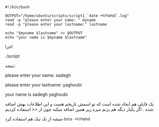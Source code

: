 ```script
#!/bin/bash

OUTPUT="/home/ubuntu/scripts/script1_`date +%Y%m%d`.log"
read -p "please enter your name: " myname
read -p "please enter your lastname:" lastname

echo "$myname $lastname" >> $OUTPUT
echo "your name is $myname $lastname"
```
اجرا 

./script


نتیجه:

please enter your name: sadegh

please enter your lastname: yaghoubi

your name is sadegh yaghoubi


 یک فایلی هم ایجاد شده است که تو اسمش تاریخم هست و این اطلاعات بهش اضافه شده .
اگر یکبار دیگه هم بزنم میره زیر همین اضافه میکنه چون از << استفاده کردیم

میشه از بک تیک هم استفاده کرد `date +%Y%m%d`
